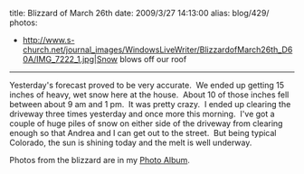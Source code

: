 title: Blizzard of March 26th
date: 2009/3/27 14:13:00
alias: blog/429/
photos:
- http://www.s-church.net/journal_images/WindowsLiveWriter/BlizzardofMarch26th_D60A/IMG_7222_1.jpg|Snow blows off our roof
---
Yesterday's forecast proved to be very accurate.  We ended up getting 15 inches of heavy, wet snow here at the house.  About 10 of those inches fell between about 9 am and 1 pm.  It was pretty crazy.  I ended up clearing the driveway three times yesterday and once more this morning.  I've got a couple of huge piles of snow on either side of the driveway from clearing enough so that Andrea and I can get out to the street.  But being typical Colorado, the sun is shining today and the melt is well underway.

Photos from the blizzard are in my [Photo Album](http://www.s-church.net/PhotoAlbum.aspx?ID=BLIZZARD20090326).